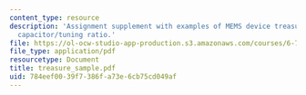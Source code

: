 ```yaml
---
content_type: resource
description: 'Assignment supplement with examples of MEMS device treasure hunt: tunable
  capacitor/tuning ratio.'
file: https://ol-ocw-studio-app-production.s3.amazonaws.com/courses/6-777j-design-and-fabrication-of-microelectromechanical-devices-spring-2007/784eef0039f7386fa73e6cb75cd049af_treasure_sample.pdf
file_type: application/pdf
resourcetype: Document
title: treasure_sample.pdf
uid: 784eef00-39f7-386f-a73e-6cb75cd049af
---
```

